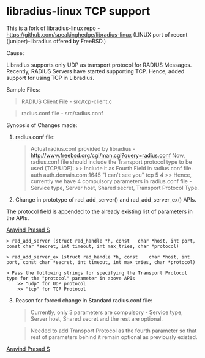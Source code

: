 libradius-linux TCP support
===========================

This is a fork of libradius-linux repo - https://github.com/speakinghedge/libradius-linux (LINUX port of recent (juniper)-libradius offered by FreeBSD.) 

Cause:

Libradius supports only UDP as transport protocol for RADIUS Messages. Recently, RADIUS Servers have started supporting TCP. Hence, added support for using TCP in Libradius. 

Sample Files:

> RADIUS Client File - src/tcp-client.c

> radius.conf file - src/radius.conf 

Synopsis of Changes made:

1) radius.conf file:

	> Actual radius.conf provided by libradius - http://www.freebsd.org/cgi/man.cgi?query=radius.conf 
	> Now, radius.conf file should include the Transport protocol type to be used (TCP/UDP):
		>> Include it as Fourth Field in radius.conf file. 
			auth  auth.domain.com:1645	 "I can't see you" tcp 5 4 
		>> Hence, currently we have 4 compulsory parameters in radius.conf file - Service type, Server host, Shared secret, Transport Protocol Type.
	
2) Change in prototype of rad_add_server() and rad_add_server_ex() APIs. 

The protocol field is appended to the already existing list of parameters in the APIs. 

<script type="text/javascript" src="https://platform.linkedin.com/badges/js/profile.js" async defer></script>
<div class="LI-profile-badge"  data-version="v1" data-size="medium" data-locale="en_US" data-type="horizontal" data-theme="dark" data-vanity="aravindprasads"><a class="LI-simple-link" href='https://in.linkedin.com/in/aravindprasads?trk=profile-badge'>Aravind Prasad S</a></div>

	> rad_add_server (struct rad_handle *h, const	char *host, int	port, const char *secret, int timeout, int max_tries, char *protocol)
	
	> rad_add_server_ex (struct rad_handle *h, const	char *host, int	port, const char *secret, int timeout, int max_tries, char *protocol)
	
	> Pass the following strings for specifying the Transport Protocol type for the "protocol" parameter in above APIs 
		>> "udp" for UDP protocol
		>> "tcp" for TCP Protocol

3) Reason for forced change in Standard radius.conf file: 

	> Currently, only 3 parameters are compulsory - Service type, Server host, Shared secret and the rest are optional. 
	
	> Needed to add Transport Protocol as the fourth parameter so that rest of parameters behind it remain optional as previously existed. 


<script type="text/javascript" src="https://platform.linkedin.com/badges/js/profile.js" async defer></script>

<div class="LI-profile-badge"  data-version="v1" data-size="medium" data-locale="en_US" data-type="vertical" data-theme="dark" data-vanity="aravindprasads"><a class="LI-simple-link" href='https://in.linkedin.com/in/aravindprasads?trk=profile-badge'>Aravind Prasad S</a></div>
